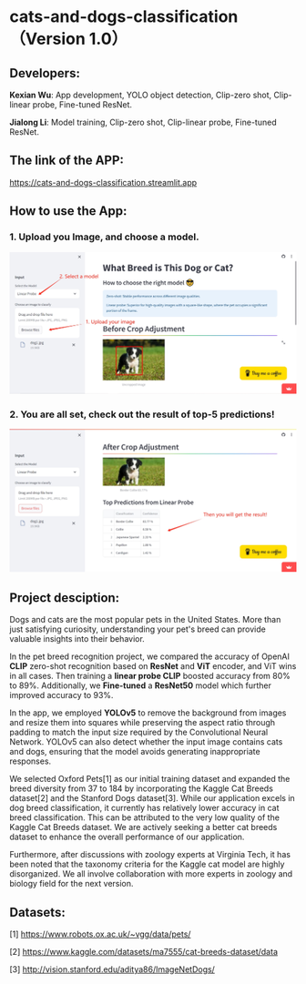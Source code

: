 # cats-and-dogs-classification （Version 1.0）

## **Developers:**

**Kexian Wu**: App development, YOLO object detection, Clip-zero shot, Clip-linear probe, Fine-tuned ResNet.

**Jialong Li**: Model training, Clip-zero shot, Clip-linear probe, Fine-tuned ResNet.  

## **The link of the APP:**

<https://cats-and-dogs-classification.streamlit.app>

## **How to use the App:**
### 1. Upload you Image, and choose a model.
![step 1 - Upload your image and choose a model](./image_examples/tutorial_1.jpg)

### 2. You are all set, check out the result of top-5 predictions!
![step 2 - Check out the result!](./image_examples/tutorial_2.jpg)

## **Project desciption:**

Dogs and cats are the most popular pets in the United States. More than just satisfying curiosity, understanding your pet's breed can provide valuable insights into their behavior.

In the pet breed recognition project, we compared the accuracy of OpenAI **CLIP** zero-shot recognition based on **ResNet** and **ViT** encoder, and ViT wins in all cases. Then training a **linear probe CLIP** boosted accuracy from 80% to 89%. Additionally, we **Fine-tuned** a **ResNet50** model which further improved accuracy to 93%.

In the app, we employed **YOLOv5** to remove the background from images and resize them into squares while preserving the aspect ratio through padding to match the input size required by the Convolutional Neural Network. YOLOv5 can also detect whether the input image contains cats and dogs, ensuring that the model avoids generating inappropriate responses.

We selected Oxford Pets[1] as our initial training dataset and expanded the breed diversity from 37 to 184 by incorporating the Kaggle Cat Breeds dataset[2] and the Stanford Dogs dataset[3]. While our application excels in dog breed classification, it currently has relatively lower accuracy in cat breed classification. This can be attributed to the very low quality of the Kaggle Cat Breeds dataset. We are actively seeking a better cat breeds dataset to enhance the overall performance of our application.

Furthermore, after discussions with zoology experts at Virginia Tech, it has been noted that the taxonomy criteria for the Kaggle cat model are highly disorganized. We all involve collaboration with more experts in zoology and biology field for the next version. 

## **Datasets:**
[1] https://www.robots.ox.ac.uk/~vgg/data/pets/

[2] https://www.kaggle.com/datasets/ma7555/cat-breeds-dataset/data

[3] http://vision.stanford.edu/aditya86/ImageNetDogs/
